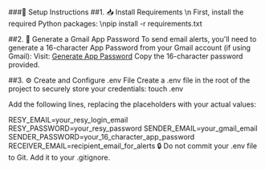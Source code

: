 ###🚀 Setup Instructions
##1. 📥 Install Requirements
\n First, install the required Python packages:
\npip install -r requirements.txt

##2. 🔐 Generate a Gmail App Password
To send email alerts, you'll need to generate a 16-character App Password from your Gmail account (if using Gmail):
Visit: [Generate App Password](https://myaccount.google.com/apppasswords?pli=1&rapt=AEjHL4M2MxC18KZPcWAeBVtDM3aaWPQkbqUT-SlWQk02W451xsKataD6w93d3Y7Hba9lPhRgMnjdFxUv5bxmCHQemru_U8ocxMwJrCni_7BCu6qojwnCekg)
Copy the 16-character password provided.

##3. ⚙️ Create and Configure .env File
Create a .env file in the root of the project to securely store your credentials:
touch .env

Add the following lines, replacing the placeholders with your actual values:

RESY_EMAIL=your_resy_login_email
RESY_PASSWORD=your_resy_password
SENDER_EMAIL=your_gmail_email
SENDER_PASSWORD=your_16_character_app_password
RECEIVER_EMAIL=recipient_email_for_alerts
🔒 Do not commit your .env file to Git. Add it to your .gitignore.
